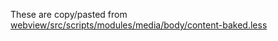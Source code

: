These are copy/pasted from [webview/src/scripts/modules/media/body/content-baked.less](https://github.com/openstax/webview/blob/3b6fe735342163dbcd11e3d10a1389fb867114bc/src/scripts/modules/media/body/content-baked.less)